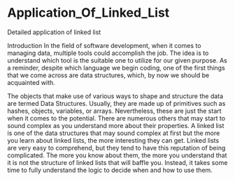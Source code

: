 # Application_Of_Linked_List
Detailed application of linked list


Introduction
In the field of software development, when it comes to managing data, multiple tools could accomplish the job. The idea is to understand which tool is the suitable one to utilize for our given purpose. As a reminder, despite which language we begin coding, one of the first things that we come across are data structures, which, by now we should be acquainted with.

The objects that make use of various ways to shape and structure the data are termed Data Structures. Usually, they are made up of primitives such as hashes, objects, variables, or arrays. Nevertheless, these are just the start when it comes to the potential. There are numerous others that may start to sound complex as you understand more about their properties. A linked list is one of the data structures that may sound complex at first but the more you learn about linked lists, the more interesting they can get. Linked lists are very easy to comprehend, but they tend to have this reputation of being complicated. The more you know about them, the more you understand that it is not the structure of linked lists that will baffle you. Instead, it takes some time to fully understand the logic to decide when and how to use them.
